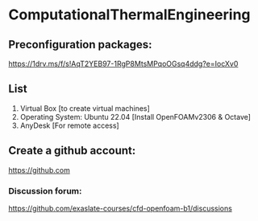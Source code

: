 # ComputationalThermalEngineering

## Preconfiguration packages:
https://1drv.ms/f/s!AqT2YEB97-1RgP8MtsMPqoOGsq4ddg?e=IocXv0

## List
1. Virtual Box [to create virtual machines]
2. Operating System: Ubuntu 22.04 [Install OpenFOAMv2306 & Octave]
3. AnyDesk [For remote access]

## Create a github account:
https://github.com

### Discussion forum:
https://github.com/exaslate-courses/cfd-openfoam-b1/discussions

